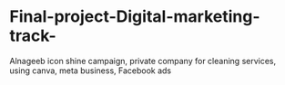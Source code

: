 # Final-project-Digital-marketing-track-
Alnageeb icon shine campaign, private company for cleaning services, using canva, meta business, Facebook ads  
